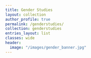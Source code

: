 ```yaml
---
title: Gender Studies
layout: collection
author_profile: true
permalink: /genderstudies/
collection: genderstudies
entries_layout: list
classes: wide
header:
  image: "/images/gender_banner.jpg"
---
```

